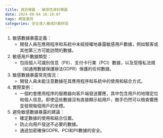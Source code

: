 ```yaml
---
title: 資訊曝露 - 敏感性資料曝露
date: 2024-08-04 16:10:07
tags: 網路漏洞
categories: 安全達人養成計劃研習
---
```

1. 敏感數據暴露定義：
	- 開發人員在應用程序和系統中未經授權地暴露敏感用戶數據，例如駭客或其他第三方可能訪問的數據。
2. 敏感用戶數據類型：
	- 包括個人可識別信息（PII）、支付卡行業（PCI）數據，以及受隱私法規（如通用數據保護辦法GDPR）保護的任何數據。
3. 敏感數據暴露常見情況：
	- 開發人員未能注意數據在其應用程序和系統中的使用和結合方式。
4. 實際案例：
	- 一個約會應用程序的服務器向客戶端發送響應，其中包含用戶的地理定位和個人信息。即使這些數據沒有直接顯示給用戶，敵手仍然可以檢查響應並發現每個用戶的坐標。
5. 避免敏感數據暴露的建議：
	- 確定數據的使用和結合位置。
	- 防止向用戶發送不必要的數據。
	- 通過加密確保GDPR、PCI和PII數據的安全。
